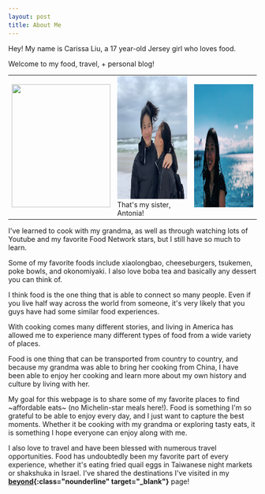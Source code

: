 ```yaml
---
layout: post
title: About Me
---
```

Hey! My name is Carissa Liu, a 17 year-old Jersey girl who loves food. 

Welcome to my food, travel, + personal blog!

<table class="home">
    <td class="container">
        <img src="/assets/images/famphotos/pumpcrop.jpg" height="250px" width="200px" class="image">
    </td>
    <td class="container">
        <img src="/assets/images/famphotos/miramar.JPG" height="250px" width="200px" class="image">
        <div class="overlay">That's my sister, Antonia!</div>  
    </td>
    <td class="container">
        <img src="/assets/images/famphotos/waterfront.JPG" height="250px" width="200px" class="image">
    </td>
</table>
I've learned to cook with my grandma, as well as through watching lots of Youtube and my favorite Food Network stars, but I still have so much to learn.

Some of my favorite foods include xiaolongbao, cheeseburgers, tsukemen, poke bowls, and okonomiyaki. I also love boba tea and basically any dessert you can think of.

I think food is the one thing that is able to connect so many people. Even if you live half way across the world from someone, it's very likely that you guys have had some similar food experiences. 

With cooking comes many different stories, and living in America has allowed me to experience many different types of food from a wide variety of places. 

Food is one thing that can be transported from country to country, and because my grandma was able to bring her cooking from China, I have been able to enjoy her cooking and learn more about my own history and culture by living with her.

My goal for this webpage is to share some of my favorite places to find ~affordable eats~ (no Michelin-star meals here!). Food is something I'm so grateful to be able to enjoy every day, and I just want to capture the best moments. Whether it be cooking with my grandma or exploring tasty eats, 
it is something I hope everyone can enjoy along with me.  

I also love to travel and have been blessed with numerous travel opportunities. Food has undoubtedly been my favorite part of every experience, 
whether it's eating fried quail eggs in Taiwanese night markets or shakshuka in Israel. I've shared the destinations I've visited in my **[beyond](/beyond.html){:class="nounderline" target="_blank"}** page!